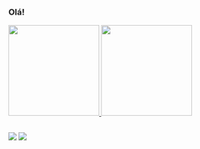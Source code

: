 ### Olá!

 <div>
  <a href="https://github.com/andreolvgomes">
  <img height="180em" src="https://github-readme-stats.vercel.app/api?username=andreolvgomes&show_icons=true&theme=dracula&include_all_commits=true&count_private=true"/>
  <img height="180em" src="https://github-readme-stats.vercel.app/api/top-langs/?username=andreolvgomes&layout=compact&langs_count=7&theme=dracula"/>
</div>
  
  ##

 <div> 
  <a href = "mailto:inforoliver@gmail.com"><img src="https://img.shields.io/badge/-Gmail-%23333?style=for-the-badge&logo=gmail&logoColor=white" target="_blank"></a>
  <a href="https://www.linkedin.com/in/andr%C3%A9-oliveira-gomes-8865b67a//" target="_blank"><img src="https://img.shields.io/badge/-LinkedIn-%230077B5?style=for-the-badge&logo=linkedin&logoColor=white" target="_blank"></a> 
</div>
